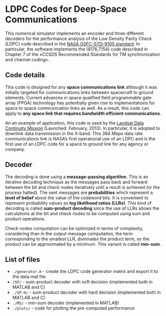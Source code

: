 # LDPC Codes for Deep-Space Communications

This numerical simulator implements an encoder and three different decoders for the performance analysis of the Low Density Parity Check (LDPC) code described in the [NASA GSFC-STD-9100 standard](https://standards.nasa.gov/standard/gsfc/gsfc-std-9100). In particular, the software implements the (8176,7154) code described in Chapter 7 of the «CCSDS Recommended Standards for TM synchronization and channel coding».

## Code details

This code is designed for any __space communications link__ although it was initially targeted for communications links between spacecraft to ground elements. Current advances in space qualified field programmable gate array (FPGA) technology has potentially given rise to implementations for space to space communication links as well. As a result, this code can apply to __any space link that requires bandwidth efficient communications__.

An an example of application, this code is used by the [Landsat Data Continuity Mission](https://www.nasa.gov/directorates/heo/scan/services/missions/earth/LDCM.html) (Launched: February, 2013). In particular, it is adopted to downlink data transmission in the X-band. This 384 Mbps data rate communications link is NASA’s first operational use of an LDPC and is the first use of an LDPC code for a space to ground link for any agency or company.

## Decoder
The decoding is done using a __message-passing algorithm__. This is an iterative decoding technique
as the messages pass back and forward between the bit and check nodes iteratively until a
result is achieved (or the process halted).
The sent messages are __probabilities__ which represent a __level of belief__ about the value of the codeword bits.
It is convenient to represent probability values as __log likelihood ratios (LLRs)__. This kind of decoding is called __sum-product decoding__ since the use of LLRs allows the calculations at the bit and check nodes to be computed using sum and product operations.

Check nodes computation can be optimized in terms of complexity, considering than in the output message computation, the term corresponding to the smallest LLR, dominates the product term, so the product can be approximated by a minimum. This variant is called __min-sum__.

## List of files
* `./generator.m` - create the LDPC code generator matrix and export it to the data.mat file
* `/SP/` - sum-product decoder with soft decision (implemented both in MATLAB and C)
* `./SP-H/` - sum-product decoder with hard decision (implemented both in MATLAB and C)
* `./MS/` - min-sum decoder (implemented in MATLAB)
* `./plots/` - code for plotting the pre-computed performance
